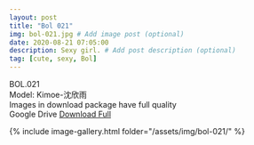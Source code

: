 ```yaml
---
layout: post
title: "Bol 021"
img: bol-021.jpg # Add image post (optional)
date: 2020-08-21 07:05:00
description: Sexy girl. # Add post description (optional)
tag: [cute, sexy, Bol]
---
```

BOL.021  
Model: Kimoe-沈欣雨                                                                     
Images in download package have full quality                    
Google Drive [Download Full](http://gestyy.com/ew3Pcm)

{% include image-gallery.html folder="/assets/img/bol-021/" %}
